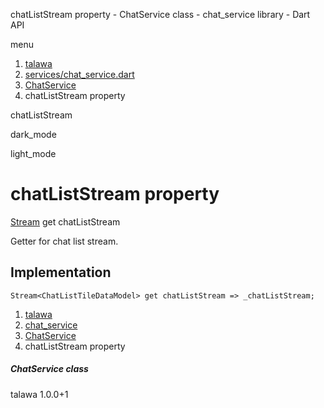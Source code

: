 




chatListStream property - ChatService class - chat\_service library - Dart API







menu

1. [talawa](../../index.html)
2. [services/chat\_service.dart](../../file-___home_harshil_Desktop_open-source_palisadoes_talawa_lib_services_chat_service/)
3. [ChatService](../../file-___home_harshil_Desktop_open-source_palisadoes_talawa_lib_services_chat_service/ChatService-class.html)
4. chatListStream property

chatListStream


dark\_mode

light\_mode




# chatListStream property


[Stream](https://api.flutter.dev/flutter/dart-core/Stream-class.html)
get
chatListStream

Getter for chat list stream.


## Implementation

```
Stream<ChatListTileDataModel> get chatListStream => _chatListStream;
```


 


1. [talawa](../../index.html)
2. [chat\_service](../../file-___home_harshil_Desktop_open-source_palisadoes_talawa_lib_services_chat_service/)
3. [ChatService](../../file-___home_harshil_Desktop_open-source_palisadoes_talawa_lib_services_chat_service/ChatService-class.html)
4. chatListStream property

##### ChatService class





talawa
1.0.0+1






